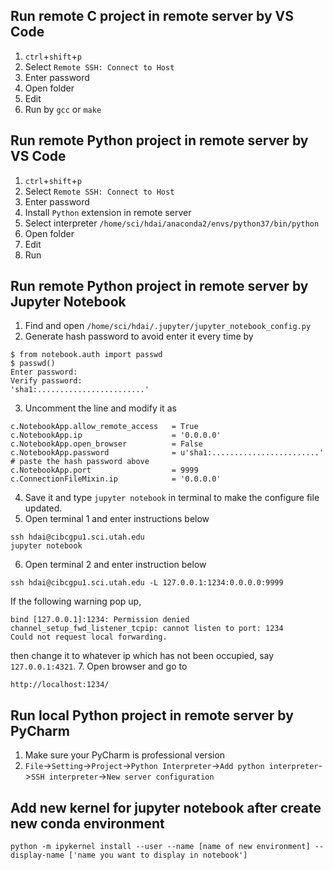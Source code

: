 ## Run remote C project in remote server by VS Code
1. `ctrl`+`shift`+`p`
2. Select `Remote SSH: Connect to Host`
3. Enter password
4. Open folder
5. Edit
6. Run by `gcc` or `make`

## Run remote Python project in remote server by VS Code
1. `ctrl`+`shift`+`p`
2. Select `Remote SSH: Connect to Host`
3. Enter password
4. Install `Python` extension in remote server
5. Select interpreter `/home/sci/hdai/anaconda2/envs/python37/bin/python`
6. Open folder
7. Edit
8. Run

## Run remote Python project in remote server by Jupyter Notebook
1. Find and open `/home/sci/hdai/.jupyter/jupyter_notebook_config.py`
2. Generate hash password to avoid enter it every time by
```
$ from notebook.auth import passwd
$ passwd()
Enter password:
Verify password:
'sha1:........................'
```
3. Uncomment the line and modify it as
```
c.NotebookApp.allow_remote_access   = True
c.NotebookApp.ip                    = '0.0.0.0'
c.NotebookApp.open_browser          = False
c.NotebookApp.password              = u'sha1:........................' # paste the hash password above
c.NotebookApp.port                  = 9999
c.ConnectionFileMixin.ip            = '0.0.0.0'
```
4. Save it and type `jupyter notebook` in terminal to make the configure file updated.
5. Open terminal 1 and enter instructions below
```
ssh hdai@cibcgpu1.sci.utah.edu
jupyter notebook
```
6. Open terminal 2 and enter instruction below
```
ssh hdai@cibcgpu1.sci.utah.edu -L 127.0.0.1:1234:0.0.0.0:9999
```
If the following warning pop up,
```
bind [127.0.0.1]:1234: Permission denied
channel_setup_fwd_listener_tcpip: cannot listen to port: 1234
Could not request local forwarding.
```
then change it to whatever ip which has not been occupied, say `127.0.0.1:4321`.
7. Open browser and go to
```
http://localhost:1234/
```


## Run local Python project in remote server by PyCharm
1. Make sure your PyCharm is professional version
2. `File`->`Setting`->`Project`->`Python Interpreter`->`Add python interpreter`->`SSH interpreter`->`New server configuration`


## Add new kernel for jupyter notebook after create new conda environment
```
python -m ipykernel install --user --name [name of new environment] --display-name ['name you want to display in notebook']
```